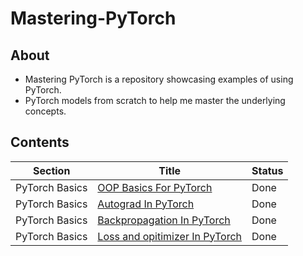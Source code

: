 # Mastering-PyTorch

## About
- Mastering PyTorch is a repository showcasing examples of using PyTorch. 
- PyTorch models from scratch to help me master the underlying concepts.

## Contents
Section | Title | Status
--- | --- |  ---
PyTorch Basics | [OOP Basics For PyTorch](./1.%20PyTorch%20Basics/1.Basic%20Concepts%20OOP%20(PyTorch).ipynb) |  Done
PyTorch Basics | [Autograd In PyTorch](https://github.com/snatched11/Mastering-PyTorch/blob/master/Autograd.ipynb) |  Done
PyTorch Basics | [Backpropagation In PyTorch](https://github.com/snatched11/Mastering-PyTorch/blob/master/Backpropagation.ipynb) |  Done
PyTorch Basics | [Loss and opitimizer In PyTorch](https://github.com/snatched11/Mastering-PyTorch/blob/master/loss%20and%20optimizer.ipynb) |  Done

